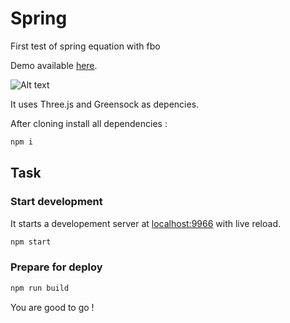 Spring
===================
First test of spring equation with fbo

Demo available [here](http://jojo.ninja/spring/).

![Alt text](http://jojo.ninja/share/spring.png "spring")



It uses Three.js and Greensock as depencies.

After cloning install all dependencies :
```bash
npm i
```

## Task
### Start development
It starts a developement server at [localhost:9966](http://localhost:9966) with live reload.
```bash
npm start
```
### Prepare for deploy
```bash
npm run build
```

You are good to go !


